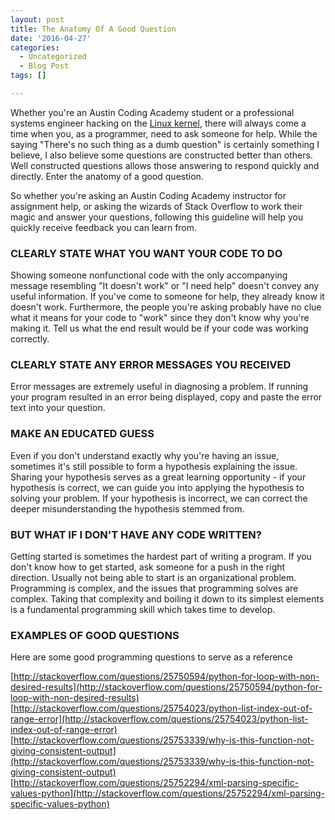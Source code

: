 ```yaml
---
layout: post
title: The Anatomy Of A Good Question
date: '2016-04-27'
categories:
  - Uncategorized
  - Blog Post
tags: []

---
```

Whether you're an Austin Coding Academy student or a professional systems engineer hacking on the [Linux kernel](https://www.kernel.org/), there will always come a time when you, as a programmer, need to ask someone for help. While the saying "There's no such thing as a dumb question" is certainly something I believe, I also believe some questions are constructed better than others. Well constructed questions allows those answering to respond quickly and directly. Enter the anatomy of a good question.

So whether you're asking an Austin Coding Academy instructor for assignment help, or asking the wizards of Stack Overflow to work their magic and answer your questions, following this guideline will help you quickly receive feedback you can learn from.

### CLEARLY STATE WHAT YOU WANT YOUR CODE TO DO


Showing someone nonfunctional code with the only accompanying message resembling "It doesn't work" or "I need help" doesn't convey any useful information. If you've come to someone for help, they already know it doesn't work. Furthermore, the people you're asking probably have no clue what it means for your code to "work" since they don't know why you're making it. Tell us what the end result would be if your code was working correctly.



### CLEARLY STATE ANY ERROR MESSAGES YOU RECEIVED


Error messages are extremely useful in diagnosing a problem. If running your program resulted in an error being displayed, copy and paste the error text into your question.



### MAKE AN EDUCATED GUESS


Even if you don't understand exactly why you're having an issue, sometimes it's still possible to form a hypothesis explaining the issue. Sharing your hypothesis serves as a great learning opportunity - if your hypothesis is correct, we can guide you into applying the hypothesis to solving your problem. If your hypothesis is incorrect, we can correct the deeper misunderstanding the hypothesis stemmed from.



### BUT WHAT IF I DON'T HAVE ANY CODE WRITTEN?


Getting started is sometimes the hardest part of writing a program. If you don't know how to get started, ask someone for a push in the right direction. Usually not being able to start is an organizational problem. Programming is complex, and the issues that programming solves are complex. Taking that complexity and boiling it down to its simplest elements is a fundamental programming skill which takes time to develop.



### EXAMPLES OF GOOD QUESTIONS


Here are some good programming questions to serve as a reference



[http://stackoverflow.com/questions/25750594/python-for-loop-with-non-desired-results](http://stackoverflow.com/questions/25750594/python-for-loop-with-non-desired-results)    
[http://stackoverflow.com/questions/25754023/python-list-index-out-of-range-error](http://stackoverflow.com/questions/25754023/python-list-index-out-of-range-error)  
[http://stackoverflow.com/questions/25753339/why-is-this-function-not-giving-consistent-output](http://stackoverflow.com/questions/25753339/why-is-this-function-not-giving-consistent-output)  
[http://stackoverflow.com/questions/25752294/xml-parsing-specific-values-python](http://stackoverflow.com/questions/25752294/xml-parsing-specific-values-python)
